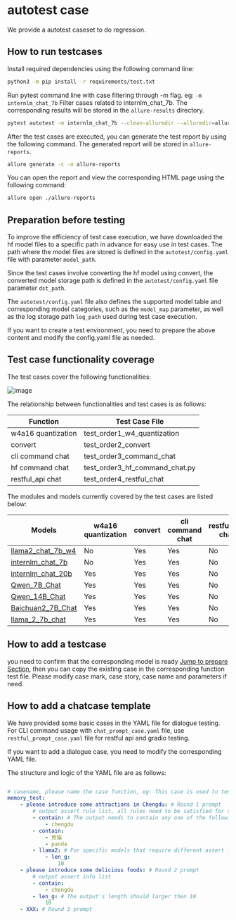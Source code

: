 # autotest case

We provide a autotest caseset to do regression.

## How to run testcases

Install required dependencies using the following command line:

```bash
python3 -m pip install -r requirements/test.txt
```

Run pytest command line with case filtering through -m flag. eg: `-m internlm_chat_7b` Filter cases related to internlm_chat_7b. The corresponding results will be stored in the `allure-results` directory.

```bash
pytest autotest -m internlm_chat_7b --clean-alluredir --alluredir=allure-results
```

After the test cases are executed, you can generate the test report by using the following command. The generated report will be stored in `allure-reports`.

```bash
allure generate -c -o allure-reports
```

You can open the report and view the corresponding HTML page using the following command:

```bash
allure open ./allure-reports
```

## Preparation before testing

To improve the efficiency of test case execution, we have downloaded the hf model files to a specific path in advance for easy use in test cases. The path where the model files are stored is defined in the `autotest/config.yaml` file with parameter `model_path`.

Since the test cases involve converting the hf model using convert, the converted model storage path is defined in the `autotest/config.yaml` file parameter `dst_path`.

The `autotest/config.yaml` file also defines the supported model table and corresponding model categories, such as the `model_map` parameter, as well as the log storage path `log_path` used during test case execution.

If you want to create a test environment, you need to prepare the above content and modify the config.yaml file as needed.

## Test case functionality coverage

The test cases cover the following functionalities:

![image](https://github.com/InternLM/lmdeploy/assets/145004780/19737e19-5798-4be0-b809-119da4cc65e5)

The relationship between functionalities and test cases is as follows:

| Function           | Test Case File              |
| ------------------ | --------------------------- |
| w4a16 quantization | test_order1_w4_quantization |
| convert            | test_order2_convert         |
| cli command chat   | test_order3_command_chat    |
| hf command chat    | test_order3_hf_command_chat.py    |
| restful_api chat   | test_order4_restful_chat    |

The modules and models currently covered by the test cases are listed below:

| Models                                                                     | w4a16 quantization | convert | cli command chat | restful_api chat | hf command chat  |
| -------------------------------------------------------------------------- | ------------------ | ------- | ---------------- | ---------------- | ---------------- |
| [llama2_chat_7b_w4](https://huggingface.co/lmdeploy/llama2-chat-7b-w4)     | No                 | Yes     | Yes              | No               | Yes              |
| [internlm_chat_7b](https://huggingface.co/internlm/internlm-chat-7b)       | No                 | Yes     | Yes              | No               | Yes              |
| [internlm_chat_20b](https://huggingface.co/internlm/internlm-chat-20b)     | Yes                | Yes     | Yes              | No               | Yes              |
| [Qwen_7B_Chat](https://huggingface.co/Qwen/Qwen-7B-Chat)                   | Yes                | Yes     | Yes              | No               | Yes              |
| [Qwen_14B_Chat](https://huggingface.co/Qwen/Qwen-14B-Chat)                 | Yes                | Yes     | Yes              | No               | Yes              |
| [Baichuan2_7B_Chat](https://huggingface.co/baichuan-inc/Baichuan2-7B-Chat) | Yes                | Yes     | Yes              | No               | Yes              |
| [llama_2_7b_chat](https://huggingface.co/meta-llama/Llama-2-7b-chat)       | Yes                | Yes     | Yes              | No               | Yes              |

## How to add a testcase

you need to confirm that the corresponding model is ready <a href="##Preparation before testing">Jump to prepare Section</a>, then you can copy the existing case in the corresponding function test file. Please modify case mark, case story, case name and parameters if need.

## How to add a chatcase template

We have provided some basic cases in the YAML file for dialogue testing.
For CLI command usage with `chat_prompt_case.yaml` file, use `restful_prompt_case.yaml` file for restful api and gradio testing.

If you want to add a dialogue case, you need to modify the corresponding YAML file.

The structure and logic of the YAML file are as follows:

```yaml

# casename, please name the case function, eg: This case is used to test whether there is memory ability for previous round information during multi-round dialogue.
memory_test:
    - please introduce some attractions in Chengdu: # Round 1 prompt
        # output assert rule list, all rules need to be satisfied for the case to pass.
        - contain: # The output needs to contain any one of the following items
            - chengdu
        - contain:
            - 熊猫
            - panda
        - llama2: # For specific models that require different assert logic, the key is the model type and the value is a list of assert rules. This is a example for llama2 model. In this case, other assert rules will become invalid.
            - len_g:
                10
    - please introduce some delicious foods: # Round 2 prompt
        # output assert info list
        - contain:
            - chengdu
        - len_g: # The output's length should larger then 10
            10
    - XXX: # Round 3 prompt

```
